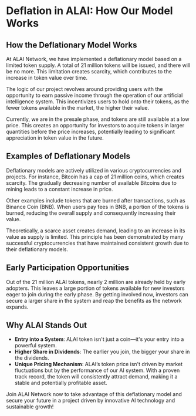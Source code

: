 
# Deflation in ALAI: How Our Model Works

## How the Deflationary Model Works
At ALAI Network, we have implemented a deflationary model based on a limited token supply. A total of 21 million tokens will be issued, and there will be no more. This limitation creates scarcity, which contributes to the increase in token value over time.

The logic of our project revolves around providing users with the opportunity to earn passive income through the operation of our artificial intelligence system. This incentivizes users to hold onto their tokens, as the fewer tokens available in the market, the higher their value.

Currently, we are in the presale phase, and tokens are still available at a low price. This creates an opportunity for investors to acquire tokens in larger quantities before the price increases, potentially leading to significant appreciation in token value in the future.

## Examples of Deflationary Models
Deflationary models are actively utilized in various cryptocurrencies and projects. For instance, Bitcoin has a cap of 21 million coins, which creates scarcity. The gradually decreasing number of available Bitcoins due to mining leads to a constant increase in price.

Other examples include tokens that are burned after transactions, such as Binance Coin (BNB). When users pay fees in BNB, a portion of the tokens is burned, reducing the overall supply and consequently increasing their value.

Theoretically, a scarce asset creates demand, leading to an increase in its value as supply is limited. This principle has been demonstrated by many successful cryptocurrencies that have maintained consistent growth due to their deflationary models.

## Early Participation Opportunities
Out of the 21 million ALAI tokens, nearly 2 million are already held by early adopters. This leaves a large portion of tokens available for new investors eager to join during the early phase. By getting involved now, investors can secure a larger share in the system and reap the benefits as the network expands.

## Why ALAI Stands Out
- **Entry into a System**: ALAI token isn't just a coin—it's your entry into a powerful system.
- **Higher Share in Dividends**: The earlier you join, the bigger your share in the dividends.
- **Unique Pricing Mechanism**: ALAI’s token price isn't driven by market fluctuations but by the performance of our AI system. With a proven track record, the token will consistently attract demand, making it a stable and potentially profitable asset.

Join ALAI Network now to take advantage of this deflationary model and secure your future in a project driven by innovative AI technology and sustainable growth!
